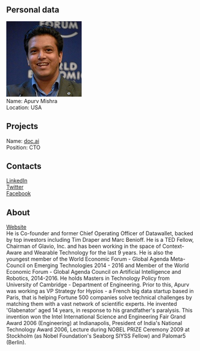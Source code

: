 ## Personal data
![apurv mishra photo](photo/apurv_mishra.jpg)  
Name:    Apurv Mishra  
Location: USA  
## Projects 
Name: [doc.ai](../projects/doc_ai.md)  
Position: CTO   
## Contacts
[LinkedIn](https://www.linkedin.com/in/apurvmishra/)    
[Twitter](https://twitter.com/apurvmishra)  
[Facebook](https://www.facebook.com/apurvmishra)
## About
[Website](http://apurvmishra.com/)  
He is Co-founder and former Chief Operating Officer of Datawallet, backed by top investors including Tim Draper and Marc Benioff. He is a TED Fellow, Chairman of Glavio, Inc. and has been working in the space of Context-Aware and Wearable Technology for the last 9 years. He is also the youngest member of the World Economic Forum - Global Agenda Meta-Council on Emerging Technologies 2014 - 2016 and Member of the World Economic Forum - Global Agenda Council on Artificial Intelligence and Robotics, 2014-2016. He holds Masters in Technology Policy from University of Cambridge - Department of Engineering. Prior to this, Apurv was working as VP Strategy for Hypios - a French big data startup based in Paris, that is helping Fortune 500 companies solve technical challenges by matching them with a vast network of scientific experts. He invented 'Glabenator' aged 14 years, in response to his grandfather's paralysis. This invention won the Intel International Science and Engineering Fair Grand Award 2006 (Engineering) at Indianapolis, President of India's National Technology Award 2006, Lecture during NOBEL PRIZE Ceremony 2009 at Stockholm (as Nobel Foundation's Seaborg SIYSS Fellow) and Palomar5 (Berlin).
